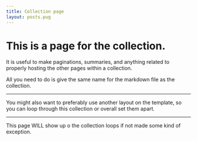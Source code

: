 ```yaml
---
title: Collection page
layout: posts.pug
---
```


# This is a page for the collection.

It is useful to make paginations, summaries, and anything related to properly hosting the other pages within a collection.

All you need to do is give the same name for the markdown file as the collection.

---

You might also want to preferably use another layout on the template, so you can loop through this collection or overall set them apart.

---

This page WILL show up o the collection loops if not made some kind of exception.